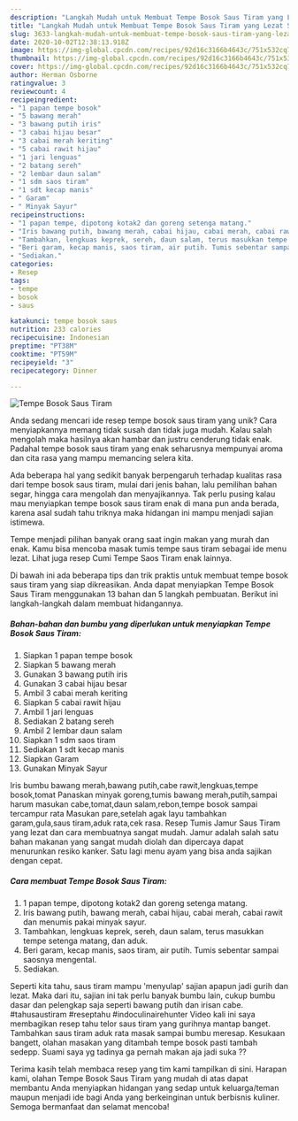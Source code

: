 ```yaml
---
description: "Langkah Mudah untuk Membuat Tempe Bosok Saus Tiram yang Lezat Sekali"
title: "Langkah Mudah untuk Membuat Tempe Bosok Saus Tiram yang Lezat Sekali"
slug: 3633-langkah-mudah-untuk-membuat-tempe-bosok-saus-tiram-yang-lezat-sekali
date: 2020-10-02T12:38:13.918Z
image: https://img-global.cpcdn.com/recipes/92d16c3166b4643c/751x532cq70/tempe-bosok-saus-tiram-foto-resep-utama.jpg
thumbnail: https://img-global.cpcdn.com/recipes/92d16c3166b4643c/751x532cq70/tempe-bosok-saus-tiram-foto-resep-utama.jpg
cover: https://img-global.cpcdn.com/recipes/92d16c3166b4643c/751x532cq70/tempe-bosok-saus-tiram-foto-resep-utama.jpg
author: Herman Osborne
ratingvalue: 3
reviewcount: 4
recipeingredient:
- "1 papan tempe bosok"
- "5 bawang merah"
- "3 bawang putih iris"
- "3 cabai hijau besar"
- "3 cabai merah keriting"
- "5 cabai rawit hijau"
- "1 jari lenguas"
- "2 batang sereh"
- "2 lembar daun salam"
- "1 sdm saos tiram"
- "1 sdt kecap manis"
- " Garam"
- " Minyak Sayur"
recipeinstructions:
- "1 papan tempe, dipotong kotak2 dan goreng setenga matang."
- "Iris bawang putih, bawang merah, cabai hijau, cabai merah, cabai rawit dan menumis pakai minyak sayur."
- "Tambahkan, lengkuas keprek, sereh, daun salam, terus masukkan tempe setenga matang, dan aduk."
- "Beri garam, kecap manis, saos tiram, air putih. Tumis sebentar sampai saosnya mengental."
- "Sediakan."
categories:
- Resep
tags:
- tempe
- bosok
- saus

katakunci: tempe bosok saus 
nutrition: 233 calories
recipecuisine: Indonesian
preptime: "PT38M"
cooktime: "PT59M"
recipeyield: "3"
recipecategory: Dinner

---
```



![Tempe Bosok Saus Tiram](https://img-global.cpcdn.com/recipes/92d16c3166b4643c/751x532cq70/tempe-bosok-saus-tiram-foto-resep-utama.jpg)

Anda sedang mencari ide resep tempe bosok saus tiram yang unik? Cara menyiapkannya memang tidak susah dan tidak juga mudah. Kalau salah mengolah maka hasilnya akan hambar dan justru cenderung tidak enak. Padahal tempe bosok saus tiram yang enak seharusnya mempunyai aroma dan cita rasa yang mampu memancing selera kita.

Ada beberapa hal yang sedikit banyak berpengaruh terhadap kualitas rasa dari tempe bosok saus tiram, mulai dari jenis bahan, lalu pemilihan bahan segar, hingga cara mengolah dan menyajikannya. Tak perlu pusing kalau mau menyiapkan tempe bosok saus tiram enak di mana pun anda berada, karena asal sudah tahu triknya maka hidangan ini mampu menjadi sajian istimewa.

Tempe menjadi pilihan banyak orang saat ingin makan yang murah dan enak. Kamu bisa mencoba masak tumis tempe saus tiram sebagai ide menu lezat. Lihat juga resep Cumi Tempe Saos Tiram enak lainnya.


Di bawah ini ada beberapa tips dan trik praktis untuk membuat tempe bosok saus tiram yang siap dikreasikan. Anda dapat menyiapkan Tempe Bosok Saus Tiram menggunakan 13 bahan dan 5 langkah pembuatan. Berikut ini langkah-langkah dalam membuat hidangannya.

<!--inarticleads1-->

##### Bahan-bahan dan bumbu yang diperlukan untuk menyiapkan Tempe Bosok Saus Tiram:

1. Siapkan 1 papan tempe bosok
1. Siapkan 5 bawang merah
1. Gunakan 3 bawang putih iris
1. Gunakan 3 cabai hijau besar
1. Ambil 3 cabai merah keriting
1. Siapkan 5 cabai rawit hijau
1. Ambil 1 jari lenguas
1. Sediakan 2 batang sereh
1. Ambil 2 lembar daun salam
1. Siapkan 1 sdm saos tiram
1. Sediakan 1 sdt kecap manis
1. Siapkan  Garam
1. Gunakan  Minyak Sayur


Iris bumbu bawang merah,bawang putih,cabe rawit,lengkuas,tempe bosok,tomat Panaskan minyak goreng,tumis bawang merah,putih,sampai harum masukan cabe,tomat,daun salam,rebon,tempe bosok sampai tercampur rata Masukan pare,setelah agak layu tambahkan garam,gula,saus tiram,aduk rata,cek rasa. Resep Tumis Jamur Saus Tiram yang lezat dan cara membuatnya sangat mudah. Jamur adalah salah satu bahan makanan yang sangat mudah diolah dan dipercaya dapat menurunkan resiko kanker. Satu lagi menu ayam yang bisa anda sajikan dengan cepat. 

<!--inarticleads2-->

##### Cara membuat Tempe Bosok Saus Tiram:

1. 1 papan tempe, dipotong kotak2 dan goreng setenga matang.
1. Iris bawang putih, bawang merah, cabai hijau, cabai merah, cabai rawit dan menumis pakai minyak sayur.
1. Tambahkan, lengkuas keprek, sereh, daun salam, terus masukkan tempe setenga matang, dan aduk.
1. Beri garam, kecap manis, saos tiram, air putih. Tumis sebentar sampai saosnya mengental.
1. Sediakan.


Seperti kita tahu, saus tiram mampu &#39;menyulap&#39; sajian apapun jadi gurih dan lezat. Maka dari itu, sajian ini tak perlu banyak bumbu lain, cukup bumbu dasar dan pelengkap saja seperti bawang putih dan irisan cabe. #tahusaustiram #reseptahu #indoculinairehunter Video kali ini saya membagikan resep tahu telor saus tiram yang gurihnya mantap banget. Tambahkan saus tiram aduk rata masak sampai bumbu meresap. Kesukaan bangett, olahan masakan yang ditambah tempe bosok pasti tambah sedepp. Suami saya yg tadinya ga pernah makan aja jadi suka ?? 

Terima kasih telah membaca resep yang tim kami tampilkan di sini. Harapan kami, olahan Tempe Bosok Saus Tiram yang mudah di atas dapat membantu Anda menyiapkan hidangan yang sedap untuk keluarga/teman maupun menjadi ide bagi Anda yang berkeinginan untuk berbisnis kuliner. Semoga bermanfaat dan selamat mencoba!
